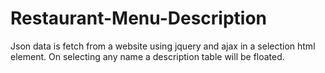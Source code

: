 # Restaurant-Menu-Description
Json data is fetch from a website using jquery and ajax in a selection html element. On selecting any name a description table will be floated.
